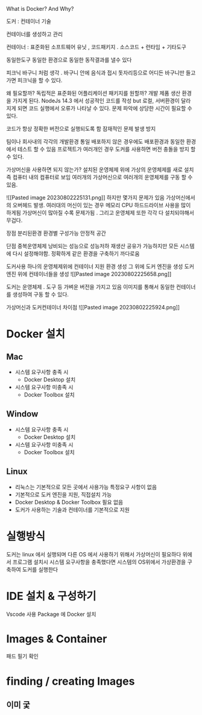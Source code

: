 
What is Docker? And Why?

도커 : 컨테이너 기술

컨테이너를 생성하고 관리

컨테이너 : 표준화된 소프트웨어 유닛 , 코드패키지 . 
소스코드 + 런타임 + 기타도구 

동일한도구 동일한 환경으로 동일한 동작결과를 낼수 있다

피크닉 바구니 처럼 생각 . 바구니 안에 음식과 접시 돗자리등으로 어디든 바구니만 들고가면 피크닉을 할 수 있다.



왜 필요할까?
독립적은 표준화된 어플리케이션 패키지를 원할까?
개발 제품 생산 환경을 가지게 된다. 
NodeJs 14.3 에서 성공적인 코드를 작성 
but 로컬, 서버환경이 달라 지게 되면 코드 실행에서 오류가 나타날 수 있다. 
문제 파악에 상당한 시간이 필요할 수 있다.

코드가 항상 정확한 버전으로 실행되도록 함
잠재적인 문제 발생 방지

팀이나 회사내의 각각의 개발환경 통일
배포하지 않은 경우에도 배포환경과 동일한 환경에서 테스트 할 수 있음
프로젝트가 여러개인 경우 도커를 사용하면 버전 충돌을 방지 할 수 있다.




가상머신을 사용하면 되지 않는가?
설치된 운영체제 위에 가상의 운영체제를 새로 설치
즉 컴퓨터 내의 컴퓨터로 보임
여러개의 가상머신으로 여러개의 운영체제를 구동 할 수 있음.

![[Pasted image 20230802225131.png]]
하지만 몇가지 문제가 있음
가상머신에서의 오버헤드 발생. 여러대의 머신이 있는 경우 메모리 CPU 하드드라이브 사용을 많이 하게됨
가상머신이 많아질 수록 문제가됨 . 그리고 운영체제 또한 각각 다 설치되야해서 무겁다.

장점
분리된환경
환경별 구성가능
안정적 공간

단점
중복운영체제
낭비되는 성능으로 성능저하
재생산 공유가 가능하지만 모든 시스템에 다시 설정해야함. 
정확하게 같은 환경을 구축하기 까다로움




도커사용
하나의 운영체제위에 컨테이너 지원 환경 생성
그 위에 도커 엔진을 생성 
도커엔진 위에 컨테이너들을 생성
![[Pasted image 20230802225658.png]]

도커는 운영체제 . 도구 등 가벼운 버전을 가지고 있음
이미지를 통해서 동일한 컨테이너를 생성하여 구동 할 수 있다. 


가상머신과 도커컨테이너 차이점
![[Pasted image 20230802225924.png]]





# Docker 설치

## Mac
- 시스템 요구사항 충족 시
	- Docker Desktop 설치
- 시스템 요구사항 미충족 시 
	- Docker Toolbox 설치

## Window
- 시스템 요구사항 충족 시
	- Docker Desktop 설치
- 시스템 요구사항 미충족 시 
	- Docker Toolbox 설치

## Linux
- 리눅스는 기본적으로 모든 곳에서 사용가능 특정요구 사항이 없음
- 기본적으로 도커 엔진을 지원, 직접설치 가능
- Docker Desktop & Docker Toolbox 필요 없음
- 도커가 사용하는 기술과 컨테이너를 기본적으로 지원

# 실행방식
도커는 linux 에서 실행되며 다른 OS 에서 사용하기 위해서 가상머신이 필요하다
위에서 프로그램 설치시 시스템 요구사항을 충족했다면 시스템의 OS위에서 가상환경을 구축하여 도커를 실행한다


# IDE 설치 & 구성하기

Vscode 사용
Package 에 Docker 설치


# Images & Container

패드 필기 확인



# finding / creating Images
## 이미 궃